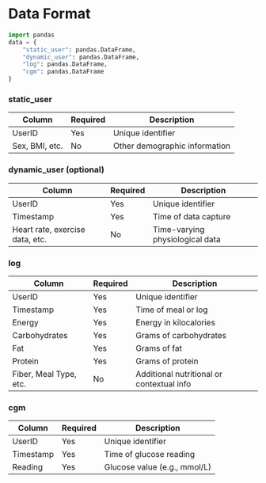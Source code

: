 # Data Format

```python
import pandas
data = {
    "static_user": pandas.DataFrame,
    "dynamic_user": pandas.DataFrame,
    "log": pandas.DataFrame,
    "cgm": pandas.DataFrame
}
```

### static_user

| Column         | Required | Description                      |
|----------------|----------|----------------------------------|
| UserID         | Yes      | Unique identifier                |
| Sex, BMI, etc. | No       | Other demographic information    |

### dynamic_user (optional)

| Column                          | Required | Description                     |
|---------------------------------|----------|---------------------------------|
| UserID                          | Yes      | Unique identifier               |
| Timestamp                       | Yes      | Time of data capture            |
| Heart rate, exercise data, etc. | No       | Time-varying physiological data |

### log

| Column                 | Required | Description                               |
|------------------------|----------|-------------------------------------------|
| UserID                 | Yes      | Unique identifier                         |
| Timestamp              | Yes      | Time of meal or log                       |
| Energy                 | Yes      | Energy in kilocalories                    |
| Carbohydrates          | Yes      | Grams of carbohydrates                    |
| Fat                    | Yes      | Grams of fat                              |
| Protein                | Yes      | Grams of protein                          |
| Fiber, Meal Type, etc. | No       | Additional nutritional or contextual info |

### cgm

| Column    | Required | Description                  |
|-----------|----------|------------------------------|
| UserID    | Yes      | Unique identifier            |
| Timestamp | Yes      | Time of glucose reading      |
| Reading   | Yes      | Glucose value (e.g., mmol/L) |
